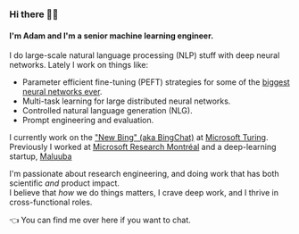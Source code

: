 ### Hi there 👨‍💻 

#### I'm Adam and I'm a senior machine learning engineer.

I do large-scale natural language processing (NLP) stuff with deep neural networks. Lately I work on things like:
- Parameter efficient fine-tuning (PEFT) strategies for some of the [biggest neural networks ever](https://arxiv.org/abs/2201.11990).
- Multi-task learning for large distributed neural networks.
- Controlled natural language generation (NLG).
- Prompt engineering and evaluation.

I currently work on the ["New Bing" (aka BingChat)](https://www.bing.com/new) at [Microsoft Turing](https://turing.microsoft.com/).
<br/>Previously I worked at [Microsoft Research Montréal](https://www.microsoft.com/en-us/research/lab/microsoft-research-montreal/) and a deep-learning startup, [Maluuba](https://techcrunch.com/2017/01/13/microsoft-acquires-maluuba-a-startup-focused-on-general-artificial-intelligence/)

I'm passionate about research engineering, and doing work that has both scientific _and_ product impact.
<br/>I believe that _how_ we do things matters, I crave deep work, and I thrive in cross-functional roles.

👈 You can find me over here if you want to chat.
